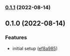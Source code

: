 

### [0.1.1](https://github.com/tuan231195/monorepo-template/compare/is-even-v0.1.0...is-even-v0.1.1) (2022-08-14)

## 0.1.0 (2022-08-14)


### Features

* initial setup ([ef8a985](https://github.com/tuan231195/monorepo-template/commit/ef8a98584c0b3ee00e3a8d07bf441382374ba38c))